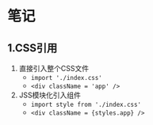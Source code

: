 # 笔记

## 1.CSS引用
1. 直接引入整个CSS文件
   * `import './index.css'`
   * `<div className = 'app' />`
2. JSS模块化引入组件
   * `import style from './index.css'`
   * `<div className = {styles.app} />`
